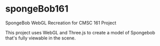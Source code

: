 # spongeBob161
SpongeBob WebGL Recreation for CMSC 161 Project

This project uses WebGL and Three.js to create a model of Spongebob that's fully viewable in the scene.
